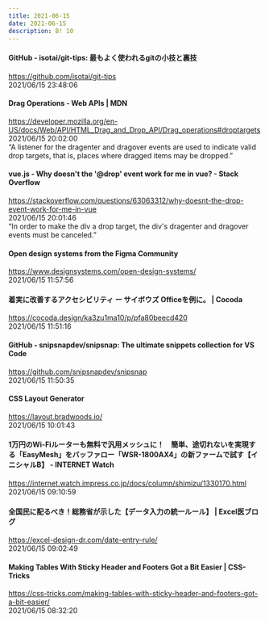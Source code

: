 ```yaml
---
title: 2021-06-15
date: 2021-06-15
description: B! 10
---
```


#### GitHub - isotai/git-tips: 最もよく使われるgitの小技と裏技
https://github.com/isotai/git-tips<br>
2021/06/15 23:48:06<br>


#### Drag Operations - Web APIs | MDN
https://developer.mozilla.org/en-US/docs/Web/API/HTML_Drag_and_Drop_API/Drag_operations#droptargets<br>
2021/06/15 20:02:00<br>
“A listener for the dragenter and dragover events are used to indicate valid drop targets, that is, places where dragged items may be dropped.”


#### vue.js - Why doesn't the '@drop' event work for me in vue? - Stack Overflow
https://stackoverflow.com/questions/63063312/why-doesnt-the-drop-event-work-for-me-in-vue<br>
2021/06/15 20:01:46<br>
“In order to make the div a drop target, the div's dragenter and dragover events must be canceled.”


#### Open design systems from the Figma Community
https://www.designsystems.com/open-design-systems/<br>
2021/06/15 11:57:56<br>


#### 着実に改善するアクセシビリティ ー サイボウズ Officeを例に。 | Cocoda
https://cocoda.design/ka3zu1ma10/p/pfa80beecd420<br>
2021/06/15 11:51:16<br>


#### GitHub - snipsnapdev/snipsnap: The ultimate snippets collection for VS Code
https://github.com/snipsnapdev/snipsnap<br>
2021/06/15 11:50:35<br>


#### CSS Layout Generator
https://layout.bradwoods.io/<br>
2021/06/15 10:01:43<br>


#### 1万円のWi-Fiルーターも無料で汎用メッシュに！　簡単、途切れないを実現する「EasyMesh」をバッファロー「WSR-1800AX4」の新ファームで試す【イニシャルB】 - INTERNET Watch
https://internet.watch.impress.co.jp/docs/column/shimizu/1330170.html<br>
2021/06/15 09:10:59<br>


#### 全国民に配るべき！総務省が示した【データ入力の統一ルール】 | Excel医ブログ
https://excel-design-dr.com/date-entry-rule/<br>
2021/06/15 09:02:49<br>


#### Making Tables With Sticky Header and Footers Got a Bit Easier | CSS-Tricks
https://css-tricks.com/making-tables-with-sticky-header-and-footers-got-a-bit-easier/<br>
2021/06/15 08:32:20<br>


